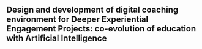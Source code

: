 ## Design and development of digital coaching environment for Deeper Experiential Engagement Projects: co-evolution of education with Artificial Intelligence
